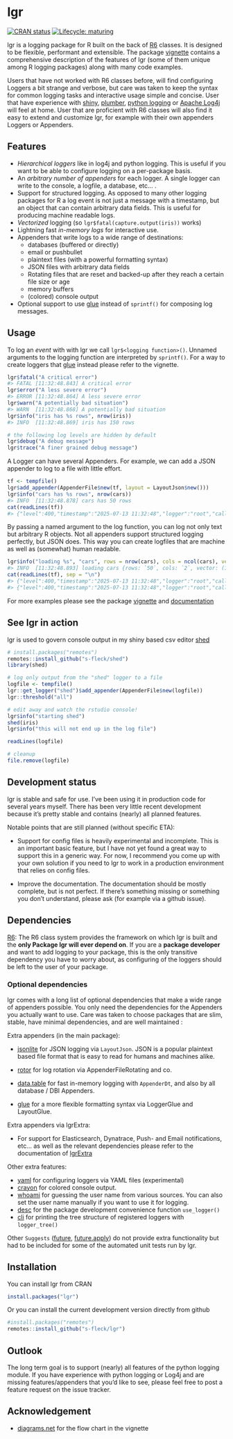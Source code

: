 
<!-- README.md is generated from README.Rmd. Please edit that file -->

# lgr

[![CRAN
status](https://www.r-pkg.org/badges/version/lgr)](https://cran.r-project.org/package=lgr)
[![Lifecycle:
maturing](https://img.shields.io/badge/lifecycle-stable-green.svg)](https://lifecycle.r-lib.org/articles/stages.html)

lgr is a logging package for R built on the back of
[R6](https://github.com/r-lib/R6) classes. It is designed to be
flexible, performant and extensible. The package
[vignette](https://s-fleck.github.io/lgr/articles/lgr.html) contains a
comprehensive description of the features of lgr (some of them unique
among R logging packages) along with many code examples.

Users that have not worked with R6 classes before, will find configuring
Loggers a bit strange and verbose, but care was taken to keep the syntax
for common logging tasks and interactive usage simple and concise. User
that have experience with [shiny](https://github.com/rstudio/shiny),
[plumber](https://github.com/rstudio/plumber), [python
logging](https://docs.python.org/3/library/logging.html) or [Apache
Log4j](https://logging.apache.org/log4j/2.x/) will feel at home. User
that are proficient with R6 classes will also find it easy to extend and
customize lgr, for example with their own appenders Loggers or
Appenders.

## Features

- *Hierarchical loggers* like in log4j and python logging. This is
  useful if you want to be able to configure logging on a per-package
  basis.
- An *arbitrary number of appenders* for each logger. A single logger
  can write to the console, a logfile, a database, etc… .
- Support for structured logging. As opposed to many other logging
  packages for R a log event is not just a message with a timestamp, but
  an object that can contain arbitrary data fields. This is useful for
  producing machine readable logs.
- *Vectorized* logging (so `lgr$fatal(capture.output(iris))` works)
- Lightning fast *in-memory logs* for interactive use.
- Appenders that write logs to a wide range of destinations:
  - databases (buffered or directly)
  - email or pushbullet
  - plaintext files (with a powerful formatting syntax)
  - JSON files with arbitrary data fields
  - Rotating files that are reset and backed-up after they reach a
    certain file size or age
  - memory buffers
  - (colored) console output
- Optional support to use [glue](https://glue.tidyverse.org/) instead of
  `sprintf()` for composing log messages.

## Usage

To log an *event* with with lgr we call `lgr$<logging function>()`.
Unnamed arguments to the logging function are interpreted by
`sprintf()`. For a way to create loggers that
[glue](https://glue.tidyverse.org/) instead please refer to the
vignette.

``` r
lgr$fatal("A critical error")
#> FATAL [11:32:48.843] A critical error
lgr$error("A less severe error")
#> ERROR [11:32:48.864] A less severe error
lgr$warn("A potentially bad situation")
#> WARN  [11:32:48.868] A potentially bad situation
lgr$info("iris has %s rows", nrow(iris))
#> INFO  [11:32:48.869] iris has 150 rows

# the following log levels are hidden by default
lgr$debug("A debug message")
lgr$trace("A finer grained debug message")
```

A Logger can have several Appenders. For example, we can add a JSON
appender to log to a file with little effort.

``` r
tf <- tempfile()
lgr$add_appender(AppenderFile$new(tf, layout = LayoutJson$new()))
lgr$info("cars has %s rows", nrow(cars))
#> INFO  [11:32:48.878] cars has 50 rows
cat(readLines(tf))
#> {"level":400,"timestamp":"2025-07-13 11:32:48","logger":"root","caller":"eval","msg":"cars has 50 rows","rawMsg":"cars has %s rows"}
```

By passing a named argument to the log function, you can log not only
text but arbitrary R objects. Not all appenders support structured
logging perfectly, but JSON does. This way you can create logfiles that
are machine as well as (somewhat) human readable.

``` r
lgr$info("loading %s", "cars", rows = nrow(cars), cols = ncol(cars), vector = c(1, 2, 3))
#> INFO  [11:32:48.893] loading cars {rows: `50`, cols: `2`, vector: (1, 2, 3)}
cat(readLines(tf), sep = "\n")
#> {"level":400,"timestamp":"2025-07-13 11:32:48","logger":"root","caller":"eval","msg":"cars has 50 rows","rawMsg":"cars has %s rows"}
#> {"level":400,"timestamp":"2025-07-13 11:32:48","logger":"root","caller":"eval","msg":"loading cars","rawMsg":"loading %s","rows":50,"cols":2,"vector":[1,2,3]}
```

For more examples please see the package
[vignette](https://s-fleck.github.io/lgr/articles/lgr.html) and
[documentation](https://s-fleck.github.io/lgr/)

## See lgr in action

lgr is used to govern console output in my shiny based csv editor
[shed](https://github.com/s-fleck/shed)

``` r
# install.packages("remotes")
remotes::install_github("s-fleck/shed")
library(shed)

# log only output from the "shed" logger to a file
logfile <- tempfile()
lgr::get_logger("shed")$add_appender(AppenderFile$new(logfile))
lgr::threshold("all")

# edit away and watch the rstudio console!
lgr$info("starting shed")
shed(iris)  
lgr$info("this will not end up in the log file")

readLines(logfile)

# cleanup
file.remove(logfile)
```

## Development status

lgr is stable and safe for use. I’ve been using it in production code
for several years myself. There has been very little recent development
because it’s pretty stable and contains (nearly) all planned features.

Notable points that are still planned (without specific ETA):

- Support for config files is heavily experimental and incomplete. This
  is an important basic feature, but I have not yet found a great way to
  support this in a generic way. For now, I recommend you come up with
  your own solution if you need to lgr to work in a production
  environment that relies on config files.

- Improve the documentation. The documentation should be mostly
  complete, but is not perfect. If there’s something missing or
  something you don’t understand, please ask (for example via a github
  issue).

## Dependencies

[R6](https://github.com/r-lib/R6): The R6 class system provides the
framework on which lgr is built and the **only Package lgr will ever
depend on**. If you are a **package developer** and want to add logging
to your package, this is the only transitive dependency you have to
worry about, as configuring of the loggers should be left to the user of
your package.

### Optional dependencies

lgr comes with a long list of optional dependencies that make a wide
range of appenders possible. You only need the dependencies for the
Appenders you actually want to use. Care was taken to choose packages
that are slim, stable, have minimal dependencies, and are well
maintained :

Extra appenders (in the main package):

- [jsonlite](https://github.com/jeroen/jsonlite) for JSON logging via
  `LayoutJson`. JSON is a popular plaintext based file format that is
  easy to read for humans and machines alike.

- [rotor](https://github.com/s-fleck/rotor) for log rotation via
  AppenderFileRotating and co.

- [data.table](https://github.com/Rdatatable/) for fast in-memory
  logging with `AppenderDt`, and also by all database / DBI Appenders.

- [glue](https://glue.tidyverse.org/) for a more flexible formatting
  syntax via LoggerGlue and LayoutGlue.

Extra appenders via lgrExtra:

- For support for Elasticsearch, Dynatrace, Push- and Email
  notifications, etc… as well as the relevant dependencies please refer
  to the documentation of
  [lgrExtra](https://github.com/s-fleck/lgrExtra)

Other extra features:

- [yaml](https://CRAN.R-project.org/package=yaml) for configuring
  loggers via YAML files (experimental)
- [crayon](https://github.com/r-lib/crayon) for colored console
  output.  
- [whoami](https://github.com/r-lib/whoami/blob/master/DESCRIPTION) for
  guessing the user name from various sources. You can also set the user
  name manually if you want to use it for logging.
- [desc](https://CRAN.R-project.org/package=desc) for the package
  development convenience function `use_logger()`
- [cli](https://CRAN.R-project.org/package=cli) for printing the tree
  structure of registered loggers with `logger_tree()`

Other `Suggests` ([future](https://CRAN.R-project.org/package=future),
[future.apply](https://CRAN.R-project.org/package=future.apply)) do not
provide extra functionality but had to be included for some of the
automated unit tests run by lgr.

## Installation

You can install lgr from CRAN

``` r
install.packages("lgr")
```

Or you can install the current development version directly from github

``` r
#install.packages("remotes")
remotes::install_github("s-fleck/lgr")
```

## Outlook

The long term goal is to support (nearly) all features of the python
logging module. If you have experience with python logging or Log4j and
are missing features/appenders that you’d like to see, please feel free
to post a feature request on the issue tracker.

## Acknowledgement

- [diagrams.net](https://app.diagrams.net/) for the flow chart in the
  vignette
